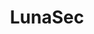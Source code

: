 ---
codehost: https://github.com/https://github.com/lunasec-io/lunasec
logohandle: lunasecio
sort: lunasec
title: LunaSec
twitter: https://x.com/LunaSecIO
website: https://www.lunasec.io/
---
